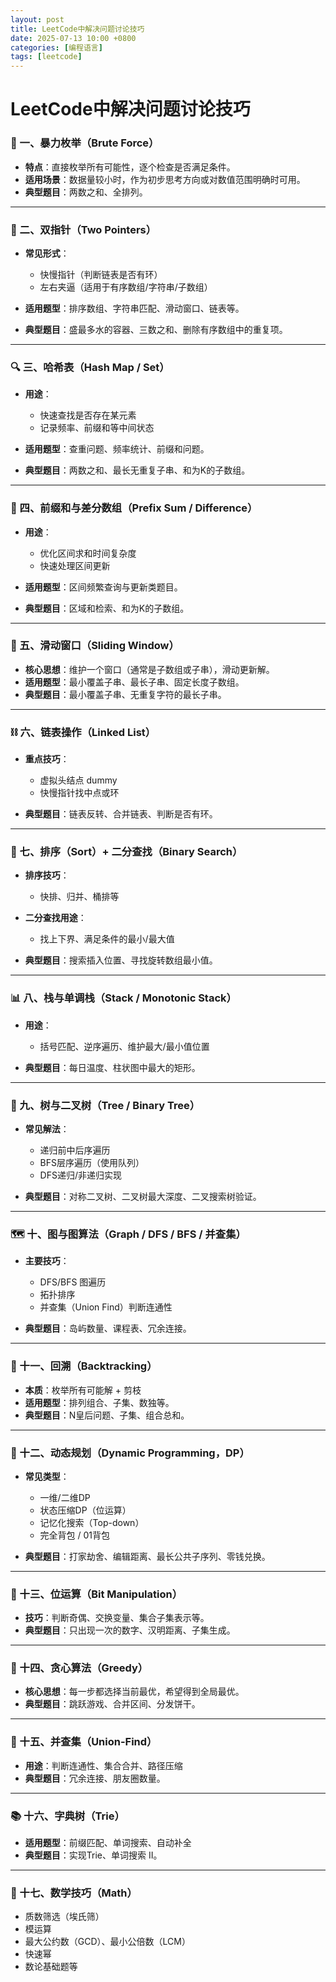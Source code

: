 ```yaml
---
layout: post
title: LeetCode中解决问题讨论技巧
date: 2025-07-13 10:00 +0800
categories: [编程语言]
tags: [leetcode]
---
```


# LeetCode中解决问题讨论技巧

### 🧠 一、暴力枚举（Brute Force）

* **特点**：直接枚举所有可能性，逐个检查是否满足条件。
* **适用场景**：数据量较小时，作为初步思考方向或对数值范围明确时可用。
* **典型题目**：两数之和、全排列。

---

### 🔁 二、双指针（Two Pointers）

* **常见形式**：

  * 快慢指针（判断链表是否有环）
  * 左右夹逼（适用于有序数组/字符串/子数组）
* **适用题型**：排序数组、字符串匹配、滑动窗口、链表等。
* **典型题目**：盛最多水的容器、三数之和、删除有序数组中的重复项。

---

### 🔍 三、哈希表（Hash Map / Set）

* **用途**：

  * 快速查找是否存在某元素
  * 记录频率、前缀和等中间状态
* **适用题型**：查重问题、频率统计、前缀和问题。
* **典型题目**：两数之和、最长无重复子串、和为K的子数组。

---

### 🧮 四、前缀和与差分数组（Prefix Sum / Difference）

* **用途**：

  * 优化区间求和时间复杂度
  * 快速处理区间更新
* **适用题型**：区间频繁查询与更新类题目。
* **典型题目**：区域和检索、和为K的子数组。

---

### 🌊 五、滑动窗口（Sliding Window）

* **核心思想**：维护一个窗口（通常是子数组或子串），滑动更新解。
* **适用题型**：最小覆盖子串、最长子串、固定长度子数组。
* **典型题目**：最小覆盖子串、无重复字符的最长子串。

---

### ⛓️ 六、链表操作（Linked List）

* **重点技巧**：

  * 虚拟头结点 dummy
  * 快慢指针找中点或环
* **典型题目**：链表反转、合并链表、判断是否有环。

---

### 🔢 七、排序（Sort）+ 二分查找（Binary Search）

* **排序技巧**：

  * 快排、归并、桶排等
* **二分查找用途**：

  * 找上下界、满足条件的最小/最大值
* **典型题目**：搜索插入位置、寻找旋转数组最小值。

---

### 📊 八、栈与单调栈（Stack / Monotonic Stack）

* **用途**：

  * 括号匹配、逆序遍历、维护最大/最小值位置
* **典型题目**：每日温度、柱状图中最大的矩形。

---

### 🌳 九、树与二叉树（Tree / Binary Tree）

* **常见解法**：

  * 递归前中后序遍历
  * BFS层序遍历（使用队列）
  * DFS递归/非递归实现
* **典型题目**：对称二叉树、二叉树最大深度、二叉搜索树验证。

---

### 🗺️ 十、图与图算法（Graph / DFS / BFS / 并查集）

* **主要技巧**：

  * DFS/BFS 图遍历
  * 拓扑排序
  * 并查集（Union Find）判断连通性
* **典型题目**：岛屿数量、课程表、冗余连接。

---

### 🔄 十一、回溯（Backtracking）

* **本质**：枚举所有可能解 + 剪枝
* **适用题型**：排列组合、子集、数独等。
* **典型题目**：N皇后问题、子集、组合总和。

---

### 🔣 十二、动态规划（Dynamic Programming，DP）

* **常见类型**：

  * 一维/二维DP
  * 状态压缩DP（位运算）
  * 记忆化搜索（Top-down）
  * 完全背包 / 01背包
* **典型题目**：打家劫舍、编辑距离、最长公共子序列、零钱兑换。

---

### 📐 十三、位运算（Bit Manipulation）

* **技巧**：判断奇偶、交换变量、集合子集表示等。
* **典型题目**：只出现一次的数字、汉明距离、子集生成。

---

### 📌 十四、贪心算法（Greedy）

* **核心思想**：每一步都选择当前最优，希望得到全局最优。
* **典型题目**：跳跃游戏、合并区间、分发饼干。

---

### 🔄 十五、并查集（Union-Find）

* **用途**：判断连通性、集合合并、路径压缩
* **典型题目**：冗余连接、朋友圈数量。

---

### 📚 十六、字典树（Trie）

* **适用题型**：前缀匹配、单词搜索、自动补全
* **典型题目**：实现Trie、单词搜索 II。

---

### 🧮 十七、数学技巧（Math）

* 质数筛选（埃氏筛）
* 模运算
* 最大公约数（GCD）、最小公倍数（LCM）
* 快速幂
* 数论基础题等

